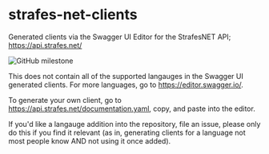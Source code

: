# strafes-net-clients
Generated clients via the Swagger UI Editor for the StrafesNET API; https://api.strafes.net/

![GitHub milestone](https://img.shields.io/github/milestones/progress/rsource-open-source/strafes-net-clients/1?label=language%20fixes%20progress&style=for-the-badge)

This does not contain all of the supported langauges in the Swagger UI generated clients. For more languages, go to https://editor.swagger.io/.

To generate your own client, go to https://api.strafes.net/documentation.yaml, copy, and paste into the editor.

If you'd like a langauge addition into the repository, file an issue, please only do this if you find it relevant (as in, generating clients for a language not most people know AND not using it once added).
